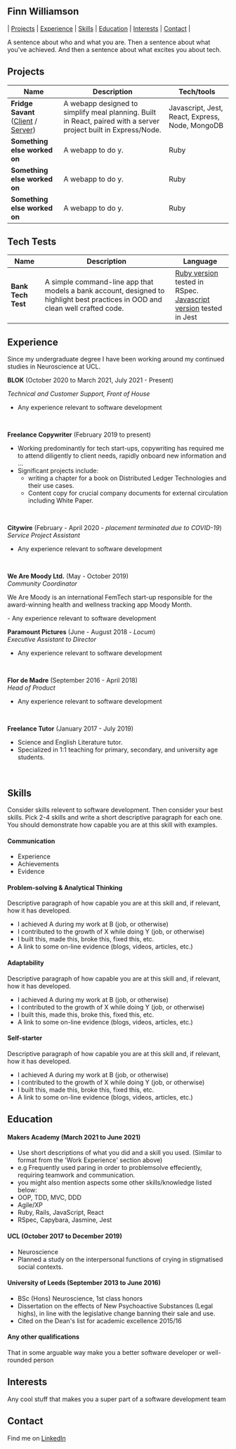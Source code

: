 ## Finn Williamson

 | [Projects](#projects) | [Experience](#experience) | [Skills](#skills) | [Education](#education) |  [Interests](#interests) | [Contact](#contact) |

A sentence about who and what you are. Then a sentence about what you've achieved. And then a sentence about what excites you about tech.

## Projects

| Name                         | Description       | Tech/tools        |
| ---------------------------- | ----------------- | ----------------- |
| **Fridge Savant** <br> ([Client](https://github.com/fwill22/fridge-savant-client?organization=fwill22&organization=fwill22) / [Server](https://github.com/fwill22/fridge-savant-server))        | A webapp designed to simplify meal planning. Built in React, paired with a server project built in Express/Node. | Javascript, Jest, React, Express, Node, MongoDB |
| **Something else worked on** | A webapp to do y. | Ruby              |
| **Something else worked on** | A webapp to do y. | Ruby              |
| **Something else worked on** | A webapp to do y. | Ruby              |

## Tech Tests

| Name                         | Description       | Language        |
| ---------------------------- | ----------------- | ----------------- |
| **Bank Tech Test**          | A simple command-line app that models a bank account, designed to highlight best practices in OOD and clean well crafted code. | [Ruby version](https://github.com/fwill22/bank-tech-test-ruby) tested in RSpec. <br> [Javascript version](https://github.com/fwill22/bank-tech-test-JS) tested in Jest|

## Experience
<p>Since my undergraduate degree I have been working around my continued studies in Neuroscience at UCL. </p>

**BLOK** (October 2020 to March 2021, July 2021 - Present)

_Technical and Customer Support, Front of House_
- Any experience relevant to software development

<br>

**Freelance Copywriter** (February 2019 to present)
- Working predominantly for tech start-ups, copywriting has required me to attend diligently to client needs, rapidly onboard new information and ...
- Significant projects include:
    - writing a chapter for a book on Distributed Ledger Technologies and their use cases.
    - Content copy for crucial company documents for external circulation including White Paper.

<br>

**Citywire** (February - April 2020 - *placement terminated due to COVID-19*)  
_Service Project Assistant_

- Any experience relevant to software development

<br>

**We Are Moody Ltd.** (May - October 2019)  
_Community Coordinator_
<p> We Are Moody is an international FemTech start-up responsible for the award-winning health and wellness tracking app Moody Month.</p>
- Any experience relevant to software development

<br>

**Paramount Pictures** (June - August 2018 - *Locum*)  
_Executive Assistant to Director_

- Any experience relevant to software development

<br>

**Flor de Madre** (September 2016 - April 2018)  
_Head of Product_

- Any experience relevant to software development

<br>

**Freelance Tutor** (January 2017 - July 2019)  

- Science and English Literature tutor. 
- Specialized in 1:1 teaching for primary, secondary, and university age students.

<br>

## Skills

Consider skills relevent to software development. Then consider your best skills. Pick 2-4 skills and write a short descriptive paragraph for each one. You should demonstrate how capable you are at this skill with examples.

#### Communication

- Experience
- Achievements
- Evidence

#### Problem-solving & Analytical Thinking

Descriptive paragraph of how capable you are at this skill and, if relevant, how it has developed.

- I achieved A during my work at B (job, or otherwise)
- I contributed to the growth of X while doing Y (job, or otherwise)
- I built this, made this, broke this, fixed this, etc.
- A link to some on-line evidence (blogs, videos, articles, etc.)

#### Adaptability

Descriptive paragraph of how capable you are at this skill and, if relevant, how it has developed.

- I achieved A during my work at B (job, or otherwise)
- I contributed to the growth of X while doing Y (job, or otherwise)
- I built this, made this, broke this, fixed this, etc.
- A link to some on-line evidence (blogs, videos, articles, etc.)

#### Self-starter

Descriptive paragraph of how capable you are at this skill and, if relevant, how it has developed.

- I achieved A during my work at B (job, or otherwise)
- I contributed to the growth of X while doing Y (job, or otherwise)
- I built this, made this, broke this, fixed this, etc.
- A link to some on-line evidence (blogs, videos, articles, etc.)

## Education

#### Makers Academy (March 2021 to June 2021)
- Use short descriptions of what you did and a skill you used. (Similar to format from the 'Work Experience' section above)
- e.g Frequently used paring in order to problemsolve effeciently, requiring teamwork and communication.
- you might also mention aspects some other skills/knowledge listed below: 
- OOP, TDD, MVC, DDD
- Agile/XP
- Ruby, Rails, JavaScript, React
- RSpec, Capybara, Jasmine, Jest

#### UCL (October 2017 to December 2019)

- Neuroscience
- Planned a study on the interpersonal functions of crying in stigmatised social contexts.

#### University of Leeds (September 2013 to June 2016)

- BSc (Hons) Neuroscience, 1st class honors
- Dissertation on the effects of New Psychoactive Substances (Legal highs), in line with the legislative change banning their sale and use. 
- Cited on the Dean's list for academic excellence 2015/16

#### Any other qualifications

That in some arguable way make you a better software developer or well-rounded person

## Interests

Any cool stuff that makes you a super part of a software development team

## Contact
Find me on [LinkedIn](https://www.linkedin.com/in/finnw22/)

